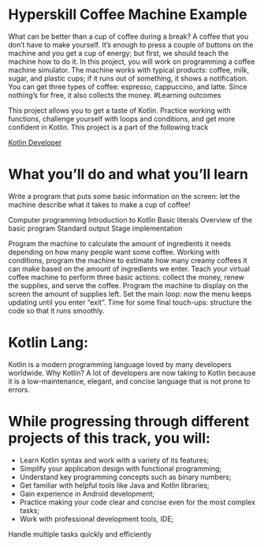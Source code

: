 # Hyperskill Coffee Machine Example

What can be better than a cup of coffee during a break? A coffee that you don’t have to make yourself. It’s enough to press a couple of buttons on the machine and you get a cup of energy; but first, we should teach the machine how to do it. In this project, you will work on programming a coffee machine simulator. The machine works with typical products: coffee, milk, sugar, and plastic cups; if it runs out of something, it shows a notification. You can get three types of coffee: espresso, cappuccino, and latte. Since nothing’s for free, it also collects the money.
#Learning outcomes

This project allows you to get a taste of Kotlin. Practice working with functions, challenge yourself with loops and conditions, and get more confident in Kotlin.
This project is a part of the following track

[Kotlin Developer](https://hyperskill.org/tracks/3)

# What you’ll do and what you’ll learn

Write a program that puts some basic information on the screen: let the machine describe what it takes to make a cup of coffee!

Computer programming
Introduction to Kotlin
Basic literals
Overview of the basic program
Standard output
Stage implementation

Program the machine to calculate the amount of ingredients it needs depending on how many people want some coffee.
Working with conditions, program the machine to estimate how many creamy coffees it can make based on the amount of ingredients we enter.
Teach your virtual coffee machine to perform three basic actions: collect the money, renew the supplies, and serve the coffee.
Program the machine to display on the screen the amount of supplies left. Set the main loop: now the menu keeps updating until you enter “exit”.
Time for some final touch-ups: structure the code so that it runs smoothly.

# Kotlin Lang:

Kotlin is a modern programming language loved by many developers worldwide. Why Kotlin? A lot of developers are now taking to Kotlin because it is a low-maintenance, elegant, and concise language that is not prone to errors.

# While progressing through different projects of this track, you will:

* Learn Kotlin syntax and work with a variety of its features;
* Simplify your application design with functional programming;
* Understand key programming concepts such as binary numbers;
* Get familiar with helpful tools like Java and Kotlin libraries;
* Gain experience in Android development;
* Practice making your code сlear and concise even for the most complex tasks;
* Work with professional development tools, IDE;

Handle multiple tasks quickly and efficiently
